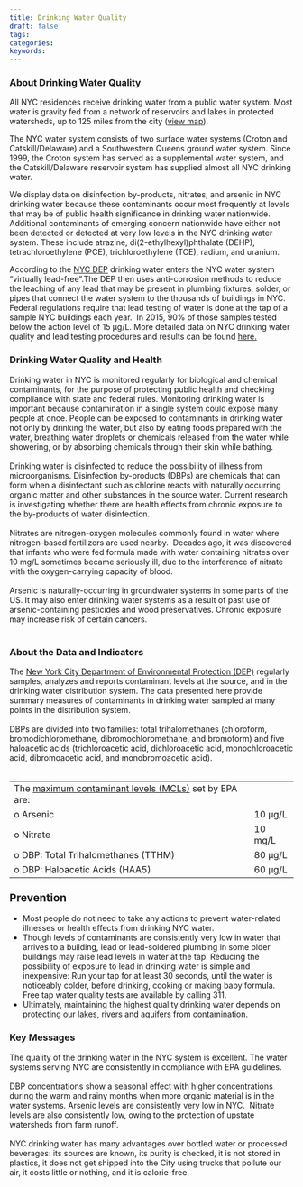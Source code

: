 ```yaml
---
title: Drinking Water Quality
draft: false
tags: 
categories: 
keywords: 
---
```

<h3>About Drinking Water Quality</h3>
<p>All NYC residences receive drinking water from a public water system. Most water is gravity fed from a network of reservoirs and lakes in protected watersheds, up to 125 miles from the city (<a href="http://www.nyc.gov/html/dep/html/drinking_water/wsmaps_wide.shtml" target="_blank">view map</a>).</p>
<p>The NYC water system consists of two surface water systems (Croton and Catskill/Delaware) and a Southwestern Queens ground water system. Since 1999, the Croton system has served as a supplemental water system, and the Catskill/Delaware reservoir system has supplied almost all NYC drinking water.</p>
<p>We display data on disinfection by-products, nitrates, and arsenic in NYC drinking water because these contaminants occur most frequently at levels that may be of public health significance in drinking water nationwide. Additional contaminants of emerging concern nationwide have either not been detected or detected at very low levels in the NYC drinking water system. These include atrazine, di(2-ethylhexyl)phthalate (DEHP), tetrachloroethylene (PCE), trichloroethylene (TCE), radium, and uranium.</p>
<p>According to the <a href="http://www.nyc.gov/html/dep/html/drinking_water/lead_index.shtml" target="_blank">NYC DEP</a> drinking water enters the NYC water system &ldquo;virtually lead-free&rdquo;.The DEP then uses anti-corrosion methods to reduce the leaching of any lead that may be present in plumbing fixtures, solder, or pipes that connect the water system to the thousands of buildings in NYC. Federal regulations require that lead testing of water is done at the tap of a sample NYC buildings each year.&nbsp; In 2015, 90% of those samples tested below the action level of 15 &mu;g/L. More detailed data on NYC drinking water quality and lead testing procedures and results can be found <a href="http://www.nyc.gov/html/dep/html/drinking_water/wsstate.shtml" target="_blank">here.</a></p>
<h3>Drinking Water Quality and Health</h3>
<p>Drinking water in NYC is monitored regularly for biological and chemical contaminants, for the purpose of protecting public health and checking compliance with state and federal rules. Monitoring drinking water is important because contamination in a single system could expose many people at once. People can be exposed to contaminants in drinking water not only by drinking the water, but also by eating foods prepared with the water, breathing water droplets or chemicals released from the water while showering, or by absorbing chemicals through their skin while bathing.<br /><br />Drinking water is disinfected to reduce the possibility of illness from microorganisms. Disinfection by-products (DBPs) are chemicals that can form when a disinfectant such as chlorine reacts with naturally occurring organic matter and other substances in the source water. Current research is investigating whether there are health effects from chronic exposure to the by-products of water disinfection.<br /><br />Nitrates are nitrogen-oxygen molecules commonly found in water where nitrogen-based fertilizers are used nearby.&nbsp; Decades ago, it was discovered that infants who were fed formula made with water containing nitrates over 10 mg/L sometimes became seriously ill, due to the interference of nitrate with the oxygen-carrying capacity of blood.<br /><br />Arsenic is naturally-occurring in groundwater systems in some parts of the US. It may also enter drinking water systems as a result of past use of arsenic-containing pesticides and wood preservatives. Chronic exposure may increase risk of certain cancers. <br /><br /></p>
<h3>About the Data and Indicators</h3>
<p>The <a href="http://www.nyc.gov/html/dep/html/home/home.shtml" target="_blank">New York City Department of Environmental Protection (DEP)</a> regularly samples, analyzes and reports contaminant levels at the source, and in the drinking water distribution system. The data presented here provide summary measures of contaminants in drinking water sampled at many points in the distribution system. <br /><br />DBPs are divided into two families: total trihalomethanes (chloroform, bromodichloromethane, dibromochloromethane, and bromoform) and five haloacetic acids (trichloroacetic acid, dichloroacetic acid, monochloroacetic acid, dibromoacetic acid, and monobromoacetic acid).&nbsp; <br /><br /></p>
<table>
<tbody>
<tr>
<td>The <a href="http://a816-dohbesp.nyc.gov/IndicatorPublic/Glossary.aspx#MCL" target="_blank">maximum contaminant levels (MCLs)</a> set by EPA are:</td>
<td>&nbsp;</td>
</tr>
<tr>
<td>o Arsenic</td>
<td>10 &micro;g/L</td>
</tr>
<tr>
<td>o Nitrate</td>
<td>10 mg/L</td>
</tr>
<tr>
<td>o DBP: Total Trihalomethanes (TTHM)</td>
<td>80 &micro;g/L</td>
</tr>
<tr>
<td>o DBP: Haloacetic Acids (HAA5)</td>
<td>60 &micro;g/L</td>
</tr>
</tbody>
</table>
<h3><span style="font-size: 1.17em;">Prevention</span></h3>
<ul>
<li>Most people do not need to take any actions to prevent water-related illnesses or health effects from drinking NYC water.</li>
<li>Though levels of contaminants are consistently very low in water that arrives to a building, lead or lead-soldered plumbing in some older buildings may raise lead levels in water at the tap. Reducing the possibility of exposure to lead in drinking water is simple and inexpensive: Run your tap for at least 30 seconds, until the water is noticeably colder, before drinking, cooking or making baby formula. Free tap water quality tests are available by calling 311.</li>
<li>Ultimately, maintaining the highest quality drinking water depends on protecting our lakes, rivers and aquifers from contamination.</li>
</ul>
<h3>Key Messages</h3>
<p>The quality of the drinking water in the NYC system is excellent. The water systems serving NYC are consistently in compliance with EPA guidelines. <br /><br />DBP concentrations show a seasonal effect with higher concentrations during the warm and rainy months when more organic material is in the water systems. Arsenic levels are consistently very low in NYC.&nbsp; Nitrate levels are also consistently low, owing to the protection of upstate watersheds from farm runoff.&nbsp; <br /><br />NYC drinking water has many advantages over bottled water or processed beverages: its sources are known, its purity is checked, it is not stored in plastics, it does not get shipped into the City using trucks that pollute our air, it costs little or nothing, and it is calorie-free.</p>

